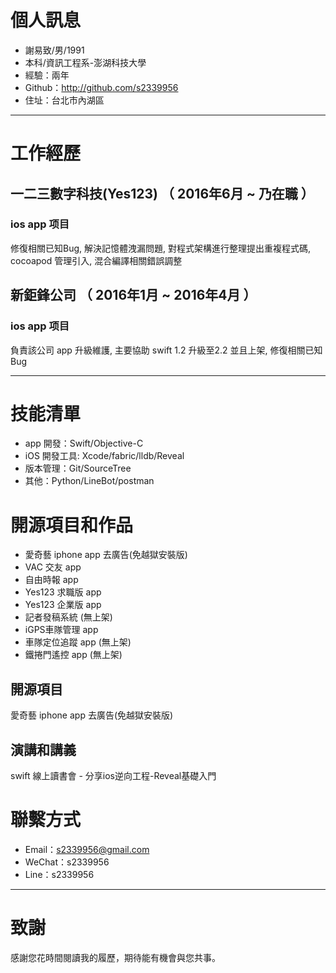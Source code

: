 # 個人訊息

 - 謝易致/男/1991
 - 本科/資訊工程系-澎湖科技大學
 - 經驗：兩年
 - Github：http://github.com/s2339956
 - 住址：台北市內湖區

---

# 工作經歷

## 一二三數字科技(Yes123) （ 2016年6月 ~ 乃在職 ）

### ios app 项目
修復相關已知Bug, 解決記憶體洩漏問題, 對程式架構進行整理提出重複程式碼, cocoapod 管理引入, 混合編譯相關錯誤調整

## 新鉅鋒公司 （ 2016年1月 ~ 2016年4月 ）

### ios app 项目
負責該公司 app 升級維護, 主要協助 swift 1.2 升級至2.2 並且上架, 修復相關已知Bug

---

# 技能清單

- app 開發：Swift/Objective-C
- iOS 開發工具: Xcode/fabric/lldb/Reveal
- 版本管理：Git/SourceTree
- 其他：Python/LineBot/postman

# 開源項目和作品
 - 愛奇藝 iphone app 去廣告(免越獄安裝版)
 - VAC 交友 app 
 - 自由時報 app 
 - Yes123 求職版 app 
 - Yes123 企業版 app 
 - 記者發稿系統 (無上架)
 - iGPS車隊管理 app
 - 車隊定位追蹤 app (無上架) 
 - 鐵捲門遙控 app (無上架)

## 開源項目

愛奇藝 iphone app 去廣告(免越獄安裝版)

## 演講和講義

swift 線上讀書會 - 分享ios逆向工程-Reveal基礎入門

# 聯繫方式

- Email：s2339956@gmail.com
- WeChat：s2339956
- Line：s2339956

---

# 致謝
感謝您花時間閱讀我的履歷，期待能有機會與您共事。
